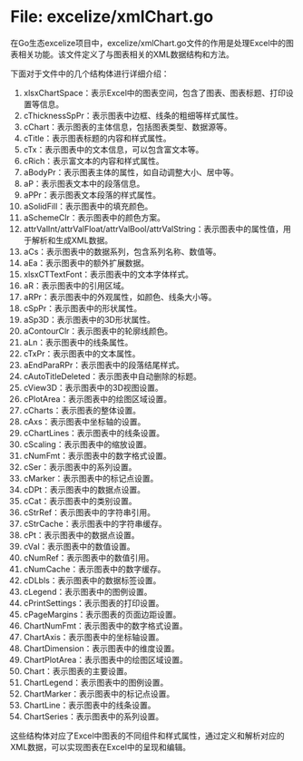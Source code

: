 # File: excelize/xmlChart.go

在Go生态excelize项目中，excelize/xmlChart.go文件的作用是处理Excel中的图表相关功能。该文件定义了与图表相关的XML数据结构和方法。

下面对于文件中的几个结构体进行详细介绍：

1. xlsxChartSpace：表示Excel中的图表空间，包含了图表、图表标题、打印设置等信息。
2. cThicknessSpPr：表示图表中边框、线条的粗细等样式属性。
3. cChart：表示图表的主体信息，包括图表类型、数据源等。
4. cTitle：表示图表标题的内容和样式属性。
5. cTx：表示图表中的文本信息，可以包含富文本等。
6. cRich：表示富文本的内容和样式属性。
7. aBodyPr：表示图表主体的属性，如自动调整大小、居中等。
8. aP：表示图表文本中的段落信息。
9. aPPr：表示图表文本段落的样式属性。
10. aSolidFill：表示图表中的填充颜色。
11. aSchemeClr：表示图表中的颜色方案。
12. attrValInt/attrValFloat/attrValBool/attrValString：表示图表中的属性值，用于解析和生成XML数据。
15. aCs：表示图表中的数据系列，包含系列名称、数值等。
16. aEa：表示图表中的额外扩展数据。
17. xlsxCTTextFont：表示图表中的文本字体样式。
18. aR：表示图表中的引用区域。
19. aRPr：表示图表中的外观属性，如颜色、线条大小等。
20. cSpPr：表示图表中的形状属性。
21. aSp3D：表示图表中的3D形状属性。
22. aContourClr：表示图表中的轮廓线颜色。
23. aLn：表示图表中的线条属性。
24. cTxPr：表示图表中的文本属性。
25. aEndParaRPr：表示图表中的段落结尾样式。
26. cAutoTitleDeleted：表示图表中自动删除的标题。
27. cView3D：表示图表中的3D视图设置。
28. cPlotArea：表示图表中的绘图区域设置。
29. cCharts：表示图表的整体设置。
30. cAxs：表示图表中坐标轴的设置。
31. cChartLines：表示图表中的线条设置。
32. cScaling：表示图表中的缩放设置。
33. cNumFmt：表示图表中的数字格式设置。
34. cSer：表示图表中的系列设置。
35. cMarker：表示图表中的标记点设置。
36. cDPt：表示图表中的数据点设置。
37. cCat：表示图表中的类别设置。
38. cStrRef：表示图表中的字符串引用。
39. cStrCache：表示图表中的字符串缓存。
40. cPt：表示图表中的数据点设置。
41. cVal：表示图表中的数值设置。
42. cNumRef：表示图表中的数值引用。
43. cNumCache：表示图表中的数字缓存。
44. cDLbls：表示图表中的数据标签设置。
45. cLegend：表示图表中的图例设置。
46. cPrintSettings：表示图表的打印设置。
47. cPageMargins：表示图表的页面边距设置。
48. ChartNumFmt：表示图表中的数字格式设置。
49. ChartAxis：表示图表中的坐标轴设置。
50. ChartDimension：表示图表中的维度设置。
51. ChartPlotArea：表示图表中的绘图区域设置。
52. Chart：表示图表的主要设置。
53. ChartLegend：表示图表中的图例设置。
54. ChartMarker：表示图表中的标记点设置。
55. ChartLine：表示图表中的线条设置。
56. ChartSeries：表示图表中的系列设置。

这些结构体对应了Excel中图表的不同组件和样式属性，通过定义和解析对应的XML数据，可以实现图表在Excel中的呈现和编辑。


